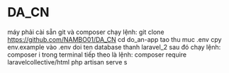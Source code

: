 # DA_CN
máy phải cài sẵn git và composer
chạy lệnh: git clone https://github.com/NAMBO01/DA_CN
cd do_an-app
tao thu muc .env
cpy env.example vào .env
doi ten database thanh laravel_2
sau đó chạy lệnh: composer i trong terminal
tiếp theo là lệnh: composer require laravelcollective/html
php artisan serve
s
